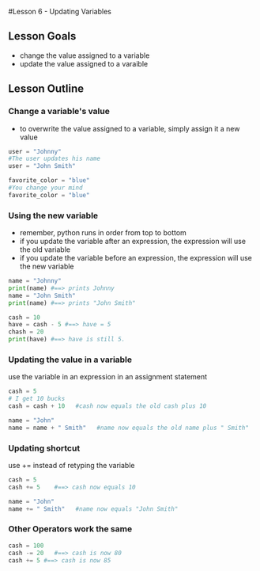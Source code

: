 #Lesson 6 - Updating Variables
## Lesson Goals
- change the value assigned to a variable
- update the value assigned to a varaible

## Lesson Outline
### Change a variable's value
- to overwrite the value assigned to a variable, simply assign it a new value
```python
user = "Johnny"
#The user updates his name
user = "John Smith"
```

```python
favorite_color = "blue"
#You change your mind
favorite_color = "blue"
```

### Using the new variable
- remember, python runs in order from top to bottom
- if you update the variable after an expression, the expression will use the old variable
- if you update the variable before an expression, the expression will use the new variable

```python
name = "Johnny"
print(name) #==> prints Johnny
name = "John Smith" 
print(name) #==> prints "John Smith"
```

```python
cash = 10
have = cash - 5 #==> have = 5
chash = 20
print(have) #==> have is still 5.
```

### Updating the value in a variable
use the variable in an expression in an assignment statement

```python
cash = 5
# I get 10 bucks
cash = cash + 10   #cash now equals the old cash plus 10
```
```python
name = "John"
name = name + " Smith"   #name now equals the old name plus " Smith"
```

### Updating shortcut
use += instead of retyping the variable

```python
cash = 5
cash += 5    #==> cash now equals 10
```
```python
name = "John"
name += " Smith"   #name now equals "John Smith"
```

### Other Operators work the same

```python
cash = 100
cash -= 20   #==> cash is now 80
cash += 5 #==> cash is now 85
```



 
